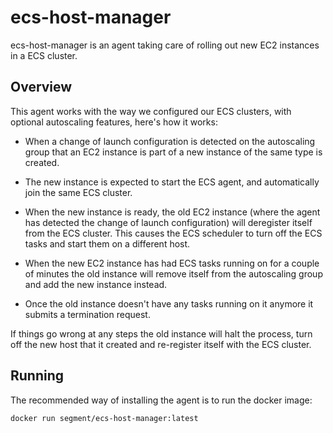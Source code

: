 ecs-host-manager
================

ecs-host-manager is an agent taking care of rolling out new EC2 instances in
a ECS cluster.

Overview
--------

This agent works with the way we configured our ECS clusters, with optional
autoscaling features, here's how it works:

- When a change of launch configuration is detected on the autoscaling group
that an EC2 instance is part of a new instance of the same type is created.

- The new instance is expected to start the ECS agent, and automatically join
the same ECS cluster.

- When the new instance is ready, the old EC2 instance (where the agent has
detected the change of launch configuration) will deregister itself from the
ECS cluster. This causes the ECS scheduler to turn off the ECS tasks and start
them on a different host.

- When the new EC2 instance has had ECS tasks running on for a couple of minutes
the old instance will remove itself from the autoscaling group and add the new
instance instead.

- Once the old instance doesn't have any tasks running on it anymore it submits
a termination request.

If things go wrong at any steps the old instance will halt the process, turn off
the new host that it created and re-register itself with the ECS cluster.

Running
-------

The recommended way of installing the agent is to run the docker image:
```
docker run segment/ecs-host-manager:latest
```
